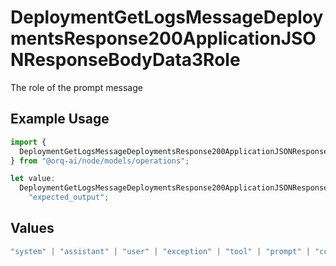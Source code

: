 # DeploymentGetLogsMessageDeploymentsResponse200ApplicationJSONResponseBodyData3Role

The role of the prompt message

## Example Usage

```typescript
import {
  DeploymentGetLogsMessageDeploymentsResponse200ApplicationJSONResponseBodyData3Role,
} from "@orq-ai/node/models/operations";

let value:
  DeploymentGetLogsMessageDeploymentsResponse200ApplicationJSONResponseBodyData3Role =
    "expected_output";
```

## Values

```typescript
"system" | "assistant" | "user" | "exception" | "tool" | "prompt" | "correction" | "expected_output"
```